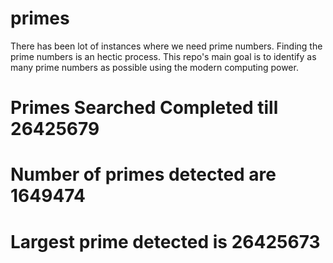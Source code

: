# primes
There has been lot of instances where we need prime numbers. Finding the prime numbers is an hectic process. This repo's main goal is to identify as many prime numbers as possible using the modern computing power.

# Primes Searched Completed till 26425679
# Number of primes detected are 1649474
# Largest prime detected is 26425673
